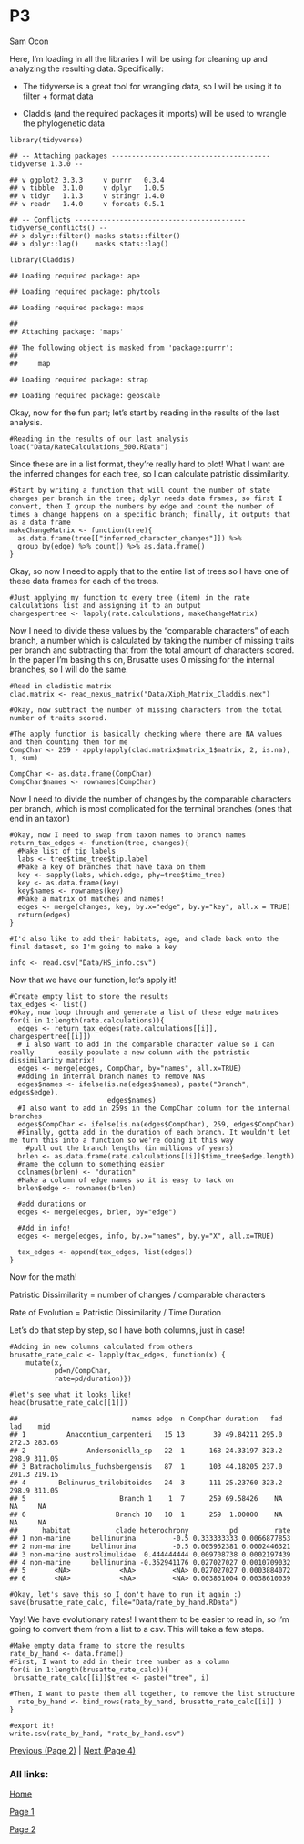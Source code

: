 P3
================
Sam Ocon

Here, I’m loading in all the libraries I will be using for cleaning up
and analyzing the resulting data. Specifically:

-   The tidyverse is a great tool for wrangling data, so I will be using
    it to filter + format data

-   Claddis (and the required packages it imports) will be used to
    wrangle the phylogenetic data

<!-- -->

    library(tidyverse)

    ## -- Attaching packages --------------------------------------- tidyverse 1.3.0 --

    ## v ggplot2 3.3.3     v purrr   0.3.4
    ## v tibble  3.1.0     v dplyr   1.0.5
    ## v tidyr   1.1.3     v stringr 1.4.0
    ## v readr   1.4.0     v forcats 0.5.1

    ## -- Conflicts ------------------------------------------ tidyverse_conflicts() --
    ## x dplyr::filter() masks stats::filter()
    ## x dplyr::lag()    masks stats::lag()

    library(Claddis)

    ## Loading required package: ape

    ## Loading required package: phytools

    ## Loading required package: maps

    ## 
    ## Attaching package: 'maps'

    ## The following object is masked from 'package:purrr':
    ## 
    ##     map

    ## Loading required package: strap

    ## Loading required package: geoscale

Okay, now for the fun part; let’s start by reading in the results of the
last analysis.

    #Reading in the results of our last analysis
    load("Data/RateCalculations_500.RData")

Since these are in a list format, they’re really hard to plot! What I
want are the inferred changes for each tree, so I can calculate
patristic dissimilarity.

    #Start by writing a function that will count the number of state changes per branch in the tree; dplyr needs data frames, so first I convert, then I group the numbers by edge and count the number of times a change happens on a specific branch; finally, it outputs that as a data frame
    makeChangeMatrix <- function(tree){
      as.data.frame(tree[["inferred_character_changes"]]) %>%
      group_by(edge) %>% count() %>% as.data.frame()
    }

Okay, so now I need to apply that to the entire list of trees so I have
one of these data frames for each of the trees.

    #Just applying my function to every tree (item) in the rate calculations list and assigning it to an output
    changespertree <- lapply(rate.calculations, makeChangeMatrix)

Now I need to divide these values by the “comparable characters” of each
branch, a number which is calculated by taking the number of missing
traits per branch and subtracting that from the total amount of
characters scored. In the paper I’m basing this on, Brusatte uses 0
missing for the internal branches, so I will do the same.

    #Read in cladistic matrix
    clad.matrix <- read_nexus_matrix("Data/Xiph_Matrix_Claddis.nex")

    #Okay, now subtract the number of missing characters from the total number of traits scored. 

    #The apply function is basically checking where there are NA values and then counting them for me
    CompChar <- 259 - apply(apply(clad.matrix$matrix_1$matrix, 2, is.na), 1, sum)

    CompChar <- as.data.frame(CompChar)
    CompChar$names <- rownames(CompChar)

Now I need to divide the number of changes by the comparable characters
per branch, which is most complicated for the terminal branches (ones
that end in an taxon)

    #Okay, now I need to swap from taxon names to branch names
    return_tax_edges <- function(tree, changes){
      #Make list of tip labels
      labs <- tree$time_tree$tip.label
      #Make a key of branches that have taxa on them
      key <- sapply(labs, which.edge, phy=tree$time_tree)
      key <- as.data.frame(key)
      key$names <- rownames(key)
      #Make a matrix of matches and names!
      edges <- merge(changes, key, by.x="edge", by.y="key", all.x = TRUE)
      return(edges)
    }

    #I'd also like to add their habitats, age, and clade back onto the final dataset, so I'm going to make a key

    info <- read.csv("Data/HS_info.csv")

Now that we have our function, let’s apply it!

    #Create empty list to store the results
    tax_edges <- list()
    #Okay, now loop through and generate a list of these edge matrices
    for(i in 1:length(rate.calculations)){
      edges <- return_tax_edges(rate.calculations[[i]], changespertree[[i]])
      # I also want to add in the comparable character value so I can really      easily populate a new column with the patristic dissimilarity matrix!
      edges <- merge(edges, CompChar, by="names", all.x=TRUE)
      #Adding in internal branch names to remove NAs
      edges$names <- ifelse(is.na(edges$names), paste("Branch", edges$edge), 
                            edges$names)
      #I also want to add in 259s in the CompChar column for the internal branches
      edges$CompChar <- ifelse(is.na(edges$CompChar), 259, edges$CompChar)
      #Finally, gotta add in the duration of each branch. It wouldn't let me turn this into a function so we're doing it this way
        #pull out the branch lengths (in millions of years)
      brlen <- as.data.frame(rate.calculations[[i]]$time_tree$edge.length)
      #name the column to something easier
      colnames(brlen) <- "duration"
      #Make a column of edge names so it is easy to tack on
      brlen$edge <- rownames(brlen)
      
      #add durations on
      edges <- merge(edges, brlen, by="edge")
      
      #Add in info!
      edges <- merge(edges, info, by.x="names", by.y="X", all.x=TRUE)
      
      tax_edges <- append(tax_edges, list(edges))
    }

Now for the math!

Patristic Dissimilarity = number of changes / comparable characters

Rate of Evolution = Patristic Dissimilarity / Time Duration

Let’s do that step by step, so I have both columns, just in case!

    #Adding in new columns calculated from others
    brusatte_rate_calc <- lapply(tax_edges, function(x) {
        mutate(x,
               pd=n/CompChar,
               rate=pd/duration)})

    #let's see what it looks like!
    head(brusatte_rate_calc[[1]])

    ##                            names edge  n CompChar duration   fad   lad    mid
    ## 1          Anacontium_carpenteri   15 13       39 49.84211 295.0 272.3 283.65
    ## 2               Andersoniella_sp   22  1      168 24.33197 323.2 298.9 311.05
    ## 3 Batracholimulus_fuchsbergensis   87  1      103 44.18205 237.0 201.3 219.15
    ## 4        Belinurus_trilobitoides   24  3      111 25.23760 323.2 298.9 311.05
    ## 5                       Branch 1    1  7      259 69.58426    NA    NA     NA
    ## 6                      Branch 10   10  1      259  1.00000    NA    NA     NA
    ##      habitat           clade heterochrony          pd         rate
    ## 1 non-marine     bellinurina         -0.5 0.333333333 0.0066877853
    ## 2 non-marine     bellinurina         -0.5 0.005952381 0.0002446321
    ## 3 non-marine austrolimulidae  0.444444444 0.009708738 0.0002197439
    ## 4 non-marine     bellinurina -0.352941176 0.027027027 0.0010709032
    ## 5       <NA>            <NA>         <NA> 0.027027027 0.0003884072
    ## 6       <NA>            <NA>         <NA> 0.003861004 0.0038610039

    #Okay, let's save this so I don't have to run it again :)
    save(brusatte_rate_calc, file="Data/rate_by_hand.RData")

Yay! We have evolutionary rates! I want them to be easier to read in, so
I’m going to convert them from a list to a csv. This will take a few
steps.

    #Make empty data frame to store the results
    rate_by_hand <- data.frame()
    #First, I want to add in their tree number as a column
    for(i in 1:length(brusatte_rate_calc)){
     brusatte_rate_calc[[i]]$tree <- paste("tree", i)
     
    #Then, I want to paste them all together, to remove the list structure
      rate_by_hand <- bind_rows(rate_by_hand, brusatte_rate_calc[[i]] )
    }

    #export it!
    write.csv(rate_by_hand, "rate_by_hand.csv")
[Previous (Page 2)](https://sbocon.github.io/geol593/P2) | [Next (Page 4)](https://sbocon.github.io/geol593/P4)

### All links:
[Home](https://sbocon.github.io/geol593/)

[Page 1](https://sbocon.github.io/geol593/P1)

[Page 2](https://sbocon.github.io/geol593/P2)

